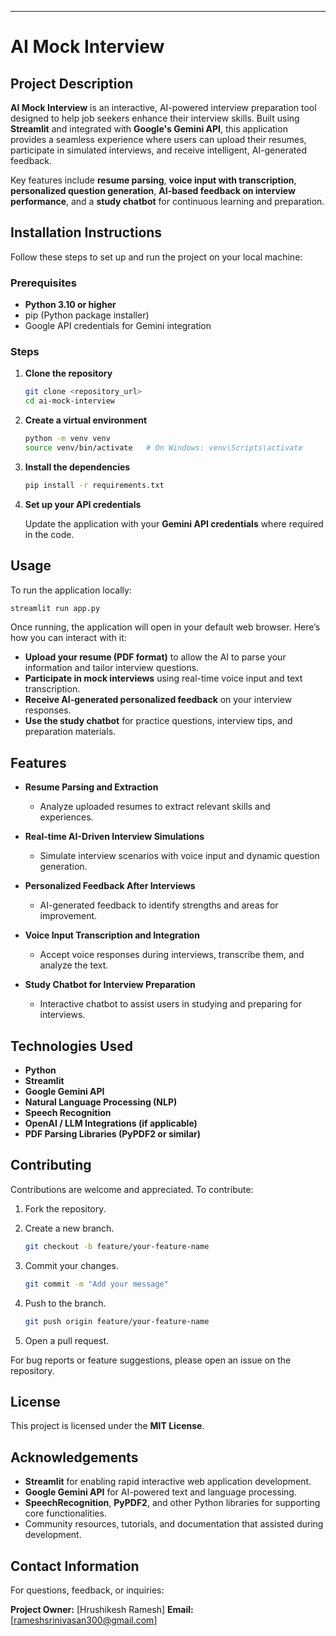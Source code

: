 ---

# AI Mock Interview

## Project Description

**AI Mock Interview** is an interactive, AI-powered interview preparation tool designed to help job seekers enhance their interview skills. Built using **Streamlit** and integrated with **Google's Gemini API**, this application provides a seamless experience where users can upload their resumes, participate in simulated interviews, and receive intelligent, AI-generated feedback.

Key features include **resume parsing**, **voice input with transcription**, **personalized question generation**, **AI-based feedback on interview performance**, and a **study chatbot** for continuous learning and preparation.

## Installation Instructions

Follow these steps to set up and run the project on your local machine:

### Prerequisites

* **Python 3.10 or higher**
* pip (Python package installer)
* Google API credentials for Gemini integration

### Steps

1. **Clone the repository**

   ```bash
   git clone <repository_url>
   cd ai-mock-interview
   ```

2. **Create a virtual environment**

   ```bash
   python -m venv venv
   source venv/bin/activate   # On Windows: venv\Scripts\activate
   ```

3. **Install the dependencies**

   ```bash
   pip install -r requirements.txt
   ```

4. **Set up your API credentials**

   Update the application with your **Gemini API credentials** where required in the code.

## Usage

To run the application locally:

```bash
streamlit run app.py
```

Once running, the application will open in your default web browser. Here’s how you can interact with it:

* **Upload your resume (PDF format)** to allow the AI to parse your information and tailor interview questions.
* **Participate in mock interviews** using real-time voice input and text transcription.
* **Receive AI-generated personalized feedback** on your interview responses.
* **Use the study chatbot** for practice questions, interview tips, and preparation materials.

## Features

* **Resume Parsing and Extraction**

  * Analyze uploaded resumes to extract relevant skills and experiences.
* **Real-time AI-Driven Interview Simulations**

  * Simulate interview scenarios with voice input and dynamic question generation.
* **Personalized Feedback After Interviews**

  * AI-generated feedback to identify strengths and areas for improvement.
* **Voice Input Transcription and Integration**

  * Accept voice responses during interviews, transcribe them, and analyze the text.
* **Study Chatbot for Interview Preparation**

  * Interactive chatbot to assist users in studying and preparing for interviews.

## Technologies Used

* **Python**
* **Streamlit**
* **Google Gemini API**
* **Natural Language Processing (NLP)**
* **Speech Recognition**
* **OpenAI / LLM Integrations (if applicable)**
* **PDF Parsing Libraries (PyPDF2 or similar)**

## Contributing

Contributions are welcome and appreciated. To contribute:

1. Fork the repository.

2. Create a new branch.

   ```bash
   git checkout -b feature/your-feature-name
   ```

3. Commit your changes.

   ```bash
   git commit -m "Add your message"
   ```

4. Push to the branch.

   ```bash
   git push origin feature/your-feature-name
   ```

5. Open a pull request.

For bug reports or feature suggestions, please open an issue on the repository.

## License

This project is licensed under the **MIT License**.

## Acknowledgements

* **Streamlit** for enabling rapid interactive web application development.
* **Google Gemini API** for AI-powered text and language processing.
* **SpeechRecognition**, **PyPDF2**, and other Python libraries for supporting core functionalities.
* Community resources, tutorials, and documentation that assisted during development.

## Contact Information

For questions, feedback, or inquiries:

**Project Owner:** \[Hrushikesh Ramesh]
**Email:** \[[rameshsrinivasan300@gmail.com](mailto:rameshsrinivasan300@gmail.com)]



